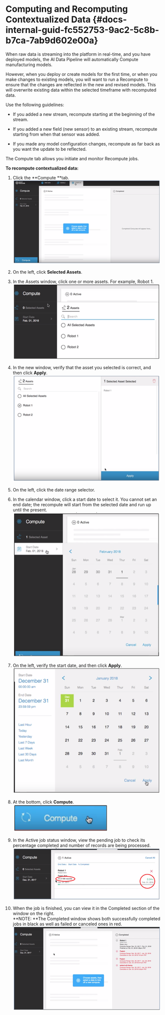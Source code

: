 # Computing and Recomputing Contextualized Data {#docs-internal-guid-fc552753-9ac2-5c8b-b7ca-7ab9d602e00a}

When raw data is streaming into the platform in real-time, and you have deployed models, the AI Data Pipeline will automatically Compute manufacturing models.

However, when you deploy or create models for the first time, or when you make changes to existing models, you will want to run a Recompute to ensure that the changes are reflected in the new and revised models. This will overwrite existing data within the selected timeframe with recomputed data.

Use the following guidelines:

* If you added a new stream, recompute starting at the beginning of the stream.

* If you added a new field \(new sensor\) to an existing stream, recompute starting from when that sensor was added.

* If you made any model configuration changes, recompute as far back as you want the update to be reflected.

The Compute tab allows you initiate and monitor Recompute jobs.

**To recompute contextualized data:**

1. Click the **Compute **tab.  
   ![](/computing-and-recomputing-contextualized-data/Compute1.png)

2. On the left, click **Selected Assets**.

3. In the Assets window, click one or more assets. For example, Robot 1.  
   ![](/computing-and-recomputing-contextualized-data/Compute2.png)

4. In the new window, verify that the asset you selected is correct, and then click **Apply**.  
   ![](/computing-and-recomputing-contextualized-data/Compute3.png)

5. On the left, click the date range selector.

6. In the calendar window, click a start date to select it. You cannot set an end date; the recompute will start from the selected date and run up until the present.  
   ![](/computing-and-recomputing-contextualized-data/Compute4.png)

7. On the left, verify the start date, and then click **Apply**.  
   ![](/computing-and-recomputing-contextualized-data/Compute5.png)

8. At the bottom, click **Compute**.  
   ![](/computing-and-recomputing-contextualized-data/Compute6.png)

9. In the Active job status window, view the pending job to check its percentage completed and number of records are being processed.  
   ![](/computing-and-recomputing-contextualized-data/Compute7.png)

10. When the job is finished, you can view it in the Completed section of the window on the right.  
    **NOTE: **The Completed window shows both successfully completed jobs in black as well as failed or canceled ones in red.  
    ![](/computing-and-recomputing-contextualized-data/Compute8.png)



